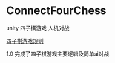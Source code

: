 # ConnectFourChess
unity 四子棋游戏 人机对战

[四子棋游戏规则](https://baike.baidu.com/item/%E5%9B%9B%E5%AD%90%E6%A3%8B "悬停显示")

1.0 完成了四子棋游戏主要逻辑及简单ai对战
